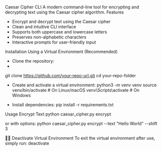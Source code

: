 Caesar Cipher CLI
A modern command-line tool for encrypting and decrypting text using the Caesar cipher algorithm.
Features
- Encrypt and decrypt text using the Caesar cipher
- Clean and intuitive CLI interface
- Supports both uppercase and lowercase letters
- Preserves non-alphabetic characters
- Interactive prompts for user-friendly input
  
Installation
Using a Virtual Environment (Recommended)
- Clone the repository:
- 
git clone https://github.com/your-repo-url.git
cd your-repo-folder

- Create and activate a virtual environment:
python3 -m venv venv
source venv/bin/activate  # On Linux/macOS
venv\Scripts\activate     # On Windows

- Install dependencies:
pip install -r requirements.txt


Usage
Encrypt Text
python caesar_cipher.py encrypt


or with options:
python caesar_cipher.py encrypt --text "Hello World" --shift 3


Deactivate Virtual Environment
To exit the virtual environment after use, simply run:
deactivate




